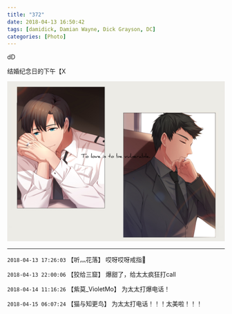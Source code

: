 ```yaml
---
title: "372"
date: 2018-04-13 16:50:42
tags: [damidick, Damian Wayne, Dick Grayson, DC]
categories: [Photo]
---
```


<p>dD</p> 
<p>结婚纪念日的下午【X</p>

![](https://raw.githubusercontent.com/alicewish/meowchain247/master/img_cVZNdzJtQk9JV2NwL2NIQUt0ZFpDTlAzOUtWVFBwQnpXbVlHTW1JZGE5WnFTeU9veEhSN2lBPT0.jpg)

---

`2018-04-13 17:26:03` 【听灬花落】 哎呀哎呀戒指💍

`2018-04-13 22:00:06` 【狡给三窟】 爆甜了，给太太疯狂打call

`2018-04-14 11:16:26` 【紫莫\_VioletMo】 为太太打爆电话！

`2018-04-15 06:07:24` 【猫与知更鸟】 为太太打电话！！！太美啦！！！

